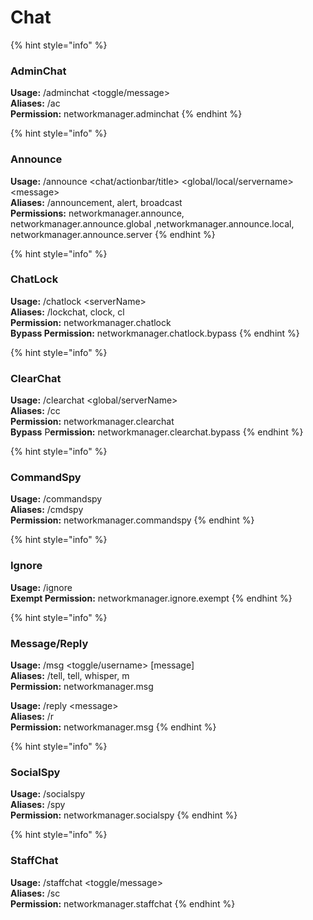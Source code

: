 # Chat

{% hint style="info" %}
###  **AdminChat**

**Usage:** /adminchat &lt;toggle/message&gt;  
**Aliases:** /ac  
**Permission:** networkmanager.adminchat
{% endhint %}

{% hint style="info" %}
###  **Announce**

**Usage:** /announce &lt;chat/actionbar/title&gt; &lt;global/local/servername&gt; &lt;message&gt;  
**Aliases:** /announcement, alert, broadcast  
**Permissions:** networkmanager.announce, networkmanager.announce.global ,networkmanager.announce.local, networkmanager.announce.server
{% endhint %}

{% hint style="info" %}
###  **ChatLock**

**Usage:** /chatlock &lt;serverName&gt;  
**Aliases:** /lockchat, clock, cl  
**Permission:** networkmanager.chatlock  
**Bypass Permission:** networkmanager.chatlock.bypass
{% endhint %}

{% hint style="info" %}
###  **ClearChat**

**Usage:** /clearchat &lt;global/serverName&gt;  
**Aliases:** /cc  
**Permission:** networkmanager.clearchat  
**Bypass** P**ermission:** networkmanager.clearchat.bypass
{% endhint %}

{% hint style="info" %}
###  **CommandSpy**

**Usage:** /commandspy  
**Aliases:** /cmdspy  
**Permission:** networkmanager.commandspy
{% endhint %}

{% hint style="info" %}
###  **Ignore**

**Usage:** /ignore  
**Exempt Permission:** networkmanager.ignore.exempt
{% endhint %}

{% hint style="info" %}
###  **Message/Reply**

**Usage:** /msg &lt;toggle/username&gt; \[message\]  
**Aliases:** /tell, tell, whisper, m  
**Permission:** networkmanager.msg

**Usage:** /reply &lt;message&gt;  
**Aliases:** /r  
**Permission:** networkmanager.msg
{% endhint %}

{% hint style="info" %}
###  **SocialSpy**

**Usage:** /socialspy   
**Aliases:** /spy  
**Permission:** networkmanager.socialspy
{% endhint %}

{% hint style="info" %}
###  **StaffChat**

**Usage:** /staffchat &lt;toggle/message&gt;  
**Aliases:** /sc  
**Permission:** networkmanager.staffchat
{% endhint %}

